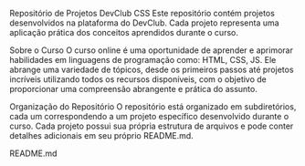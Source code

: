 Repositório de Projetos DevClub CSS
Este repositório contém projetos desenvolvidos na plataforma do DevClub. Cada projeto representa uma aplicação prática dos conceitos aprendidos durante o curso.

Sobre o Curso
O curso online é uma oportunidade de aprender e aprimorar habilidades em linguagens de programação como: HTML, CSS, JS. Ele abrange uma variedade de tópicos, desde os primeiros passos até projetos incríveis utilizando todos os recursos disponíveis, com o objetivo de proporcionar uma compreensão abrangente e prática do assunto.

Organização do Repositório
O repositório está organizado em subdiretórios, cada um correspondendo a um projeto específico desenvolvido durante o curso. Cada projeto possui sua própria estrutura de arquivos e pode conter detalhes adicionais em seu próprio README.md.

README.md
